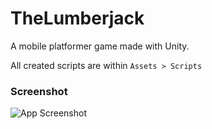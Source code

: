 # TheLumberjack
A mobile platformer game made with Unity.

All created scripts are within `Assets > Scripts`

### Screenshot
![App Screenshot](http://jacobsteves.ca/images/lumberjack2.png)
